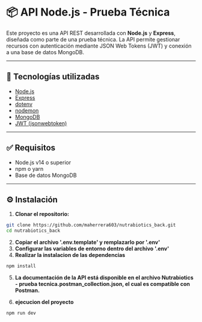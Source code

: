 # 📦 API Node.js - Prueba Técnica

Este proyecto es una API REST desarrollada con **Node.js** y **Express**, diseñada como parte de una prueba técnica. La API permite gestionar recursos con autenticación mediante JSON Web Tokens (JWT) y conexión a una base de datos MongoDB.

---

## 🚀 Tecnologías utilizadas

- [Node.js](https://nodejs.org/)
- [Express](https://expressjs.com/)
- [dotenv](https://www.npmjs.com/package/dotenv)
- [nodemon](https://www.npmjs.com/package/nodemon)
- [MongoDB](https://www.mongodb.com/)
- [JWT (jsonwebtoken)](https://www.npmjs.com/package/jsonwebtoken)

---

## ✅ Requisitos

- Node.js v14 o superior
- npm o yarn
- Base de datos MongoDB

---

## ⚙️ Instalación

1. **Clonar el repositorio:**

```bash
git clone https://github.com/maherrera603/nutrabiotics_back.git
cd nutrabiotics_back
```

2. **Copiar el archivo '.env.template' y remplazarlo por '.env'**
3. **Configurar las variables de entorno dentro del archivo '.env'**
4. **Realizar la instalacion de las dependencias**
```bash
npm install
```

5. **La documentación de la API está disponible en el archivo Nutrabiotics - prueba tecnica.postman_collection.json, el cual es compatible con Postman.**

6. **ejecucion del proyecto**
```bash
npm run dev
```

